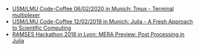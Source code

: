 * [USM/LMU Code-Coffee 06/02/2020 in Munich: Tmux - Terminal multiplexer](https://github.com/ManuelBehrendt/Notebooks/tree/master/USMCodeCoffee/2020_06_02-Tmux)
* [USM/LMU Code-Coffee 12/02/2019 in Munich: Julia - A Fresh Approach to Scientific Computing](https://github.com/ManuelBehrendt/Notebooks/blob/master/USMCodeCoffee/2019_02_12-Julia.pdf) 
* [RAMSES Hackathon 2018 in Lyon: MERA Preview: Post Processing in Julia](https://github.com/ManuelBehrendt/Notebooks/blob/master/RUM2018/RUM2018_presentation.ipynb) 
